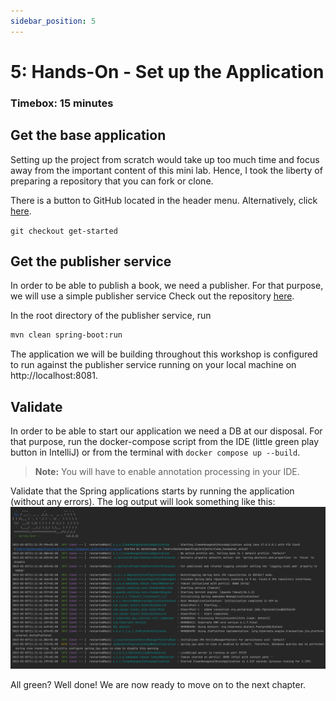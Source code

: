 ```yaml
---
sidebar_position: 5
---
```


# 5: Hands-On - Set up the Application

### Timebox: 15 minutes

## Get the base application
Setting up the project from scratch would take up too much time and focus away from the important content of this 
mini lab. Hence, I took the liberty of preparing a repository that you can fork or clone.

There is a button to GitHub located in the header menu. Alternatively, click 
[here](https://github.com/MaikKingma/tackle-eventual-consistency-with-domain-events/tree/get-started).

```git checkout get-started```

## Get the publisher service
In order to be able to publish a book, we need a publisher. For that purpose, we will use a simple publisher service
Check out the repository [here](https://github.com/MaikKingma/publisher-service).

In the root directory of the publisher service, run

```bash
mvn clean spring-boot:run
```

The application we will be building throughout this workshop is configured to run against the publisher service running 
on your local machine on http://localhost:8081.

## Validate
In order to be able to start our application we need a DB at our disposal. For that purpose, run the docker-compose 
script from the IDE (little green play button in IntelliJ) or from the terminal with ``docker compose up --build``.

> **Note:** You will have to enable annotation processing in your IDE.

Validate that the Spring applications starts by running the application (without any errors).
The log output will look something like this:
![package-structure.png](spring-first-run.png)

All green? Well done! We are now ready to move on to the next chapter.

